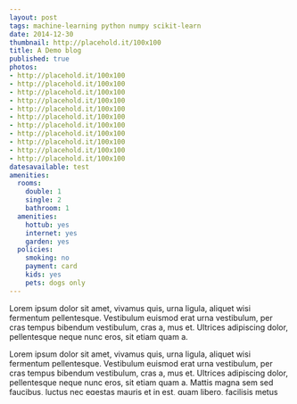 ```yaml
---
layout: post
tags: machine-learning python numpy scikit-learn
date: 2014-12-30
thumbnail: http://placehold.it/100x100
title: A Demo blog
published: true
photos:
- http://placehold.it/100x100
- http://placehold.it/100x100
- http://placehold.it/100x100
- http://placehold.it/100x100
- http://placehold.it/100x100
- http://placehold.it/100x100
- http://placehold.it/100x100
- http://placehold.it/100x100
- http://placehold.it/100x100
- http://placehold.it/100x100
- http://placehold.it/100x100
datesavailable: test
amenities:
  rooms:
    double: 1
    single: 2
    bathroom: 1
  amenities:
    hottub: yes
    internet: yes
    garden: yes
  policies:
    smoking: no
    payment: card
    kids: yes
    pets: dogs only
---
```


Lorem ipsum dolor sit amet, vivamus quis, urna ligula, aliquet wisi fermentum pellentesque. Vestibulum euismod erat urna vestibulum, per cras tempus bibendum vestibulum, cras a, mus et. Ultrices adipiscing dolor, pellentesque neque nunc eros, sit etiam quam a.

<!--more-->

Lorem ipsum dolor sit amet, vivamus quis, urna ligula, aliquet wisi fermentum pellentesque. Vestibulum euismod erat urna vestibulum, per cras tempus bibendum vestibulum, cras a, mus et. Ultrices adipiscing dolor, pellentesque neque nunc eros, sit etiam quam a. Mattis magna sem sed faucibus, luctus nec egestas mauris et in est, quam libero, facilisis metus tempor dolor aenean, cursus eget venenatis faucibus lectus ante. Et ac qui et scelerisque ac, nulla in, rhoncus a imperdiet, dui ac eu euismod sed sit libero. Felis mauris quis magna felis inceptos, non magna praesent velit enim tellus et. Sed ultricies per ac ipsum pellentesque nascetur, scelerisque habitant eget cras, leo est donec. Repellat viverra pulvinar in, eros sed ipsum est, quis turpis ridiculus porttitor lectus est et, est dapibus arcu non mauris tellus. Consequat neque est donec omnis ut odio, semper a faucibus mus purus.

Tortor a velit elementum, tortor condimentum lectus turpis faucibus, amet praesent id wisi, amet phasellus, scelerisque venenatis a sed massa vitae ac. Sed ridiculus, nec sed nulla. Ut volutpat mauris vestibulum sit risus, viverra at montes nec, luctus hendrerit lectus ipsum, mollis eleifend, ipsum dictumst turpis fringilla. Magna sunt at sed, bibendum risus ut dolorem ut nam sed, non et, integer eros non justo, nulla sed erat diam magna. Sed nulla massa pellentesque. Sed augue fames ut at amet, ultrices ante litora maecenas, quam nullam tristique aenean volutpat rutrum eget, suspendisse vestibulum vel, et massa commodo ante dolor.
